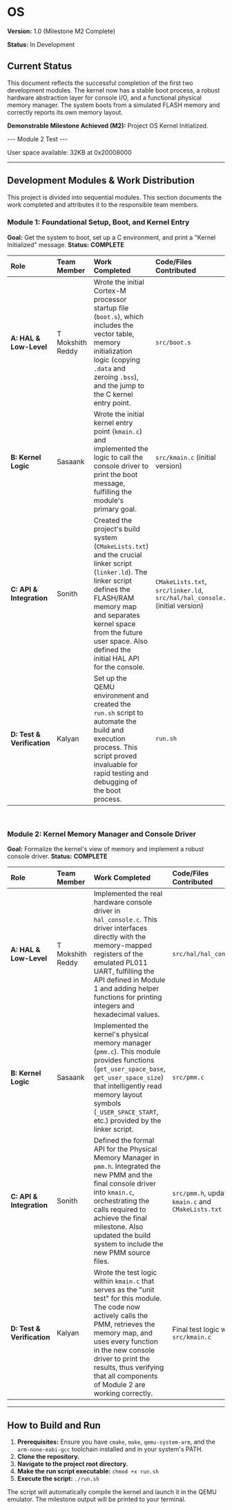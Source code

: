 # OS

**Version:** 1.0 (Milestone M2 Complete)

**Status:** In Development

## Current Status

This document reflects the successful completion of the first two development modules. The kernel now has a stable boot process, a robust hardware abstraction layer for console I/O, and a functional physical memory manager. The system boots from a simulated FLASH memory and correctly reports its own memory layout.

**Demonstrable Milestone Achieved (M2):**
Project OS Kernel Initialized.

--- Module 2 Test ---

User space available: 32KB at 0x20008000

---

## Development Modules & Work Distribution

This project is divided into sequential modules. This section documents the work completed and attributes it to the responsible team members.

### Module 1: Foundational Setup, Boot, and Kernel Entry

**Goal:** Get the system to boot, set up a C environment, and print a "Kernel Initialized" message.
**Status:** **COMPLETE**

| Role | Team Member | Work Completed | Code/Files Contributed |
| :--- | :--- | :--- | :--- |
| **A: HAL & Low-Level** | T Mokshith Reddy | Wrote the initial Cortex-M processor startup file (`boot.s`), which includes the vector table, memory initialization logic (copying `.data` and zeroing `.bss`), and the jump to the C kernel entry point. | `src/boot.s` |
| **B: Kernel Logic** | Sasaank | Wrote the initial kernel entry point (`kmain.c`) and implemented the logic to call the console driver to print the boot message, fulfilling the module's primary goal. | `src/kmain.c` (initial version) |
| **C: API & Integration** | Sonith | Created the project's build system (`CMakeLists.txt`) and the crucial linker script (`linker.ld`). The linker script defines the FLASH/RAM memory map and separates kernel space from the future user space. Also defined the initial HAL API for the console. | `CMakeLists.txt`, `src/linker.ld`, `src/hal/hal_console.h` (initial version) |
| **D: Test & Verification** | Kalyan | Set up the QEMU environment and created the `run.sh` script to automate the build and execution process. This script proved invaluable for rapid testing and debugging of the boot process. | `run.sh` |

<br>

### Module 2: Kernel Memory Manager and Console Driver

**Goal:** Formalize the kernel's view of memory and implement a robust console driver.
**Status:** **COMPLETE**

| Role | Team Member | Work Completed | Code/Files Contributed |
| :--- | :--- | :--- | :--- |
| **A: HAL & Low-Level** | T Mokshith Reddy | Implemented the real hardware console driver in `hal_console.c`. This driver interfaces directly with the memory-mapped registers of the emulated PL011 UART, fulfilling the API defined in Module 1 and adding helper functions for printing integers and hexadecimal values. | `src/hal/hal_console.c` |
| **B: Kernel Logic** | Sasaank | Implemented the kernel's physical memory manager (`pmm.c`). This module provides functions (`get_user_space_base`, `get_user_space_size`) that intelligently read memory layout symbols (`_USER_SPACE_START`, etc.) provided by the linker script. | `src/pmm.c` |
| **C: API & Integration** | Sonith | Defined the formal API for the Physical Memory Manager in `pmm.h`. Integrated the new PMM and the final console driver into `kmain.c`, orchestrating the calls required to achieve the final milestone. Also updated the build system to include the new PMM source files. | `src/pmm.h`, updates to `kmain.c` and `CMakeLists.txt` |
| **D: Test & Verification** | Kalyan | Wrote the test logic within `kmain.c` that serves as the "unit test" for this module. The code now actively calls the PMM, retrieves the memory map, and uses every function in the new console driver to print the results, thus verifying that all components of Module 2 are working correctly. | Final test logic within `src/kmain.c` |

---

## How to Build and Run

1.  **Prerequisites:** Ensure you have `cmake`, `make`, `qemu-system-arm`, and the `arm-none-eabi-gcc` toolchain installed and in your system's PATH.
2.  **Clone the repository.**
3.  **Navigate to the project root directory.**
4.  **Make the run script executable:** `chmod +x run.sh`
5.  **Execute the script:** `./run.sh`

The script will automatically compile the kernel and launch it in the QEMU emulator. The milestone output will be printed to your terminal.